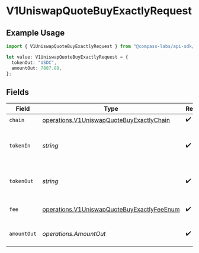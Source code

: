 # V1UniswapQuoteBuyExactlyRequest

## Example Usage

```typescript
import { V1UniswapQuoteBuyExactlyRequest } from "@compass-labs/api-sdk/models/operations";

let value: V1UniswapQuoteBuyExactlyRequest = {
  tokenOut: "USDC",
  amountOut: 7887.88,
};
```

## Fields

| Field                                                                                                    | Type                                                                                                     | Required                                                                                                 | Description                                                                                              | Example                                                                                                  |
| -------------------------------------------------------------------------------------------------------- | -------------------------------------------------------------------------------------------------------- | -------------------------------------------------------------------------------------------------------- | -------------------------------------------------------------------------------------------------------- | -------------------------------------------------------------------------------------------------------- |
| `chain`                                                                                                  | [operations.V1UniswapQuoteBuyExactlyChain](../../models/operations/v1uniswapquotebuyexactlychain.md)     | :heavy_check_mark:                                                                                       | N/A                                                                                                      |                                                                                                          |
| `tokenIn`                                                                                                | *string*                                                                                                 | :heavy_check_mark:                                                                                       | The symbol or address of the token to swap from.                                                         | USDC                                                                                                     |
| `tokenOut`                                                                                               | *string*                                                                                                 | :heavy_check_mark:                                                                                       | The symbol or address of the token to swap to.                                                           | USDC                                                                                                     |
| `fee`                                                                                                    | [operations.V1UniswapQuoteBuyExactlyFeeEnum](../../models/operations/v1uniswapquotebuyexactlyfeeenum.md) | :heavy_check_mark:                                                                                       | The fee to pay for the swap                                                                              |                                                                                                          |
| `amountOut`                                                                                              | *operations.AmountOut*                                                                                   | :heavy_check_mark:                                                                                       | The amount of the token to swap to                                                                       |                                                                                                          |